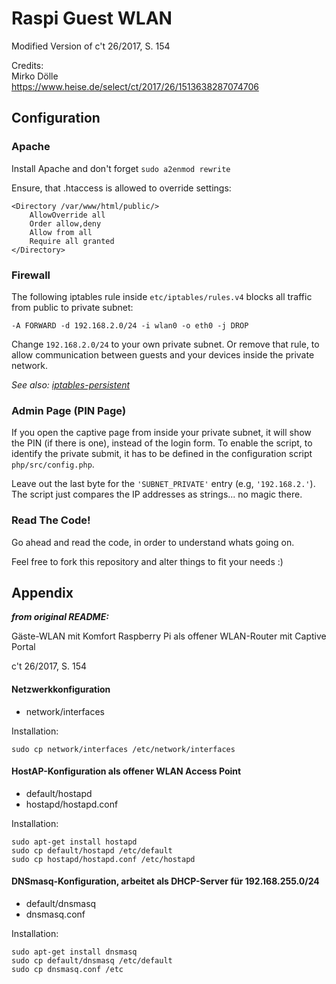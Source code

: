 # Raspi Guest WLAN
Modified Version of c't 26/2017, S. 154

Credits:   
Mirko Dölle  
https://www.heise.de/select/ct/2017/26/1513638287074706

## Configuration

### Apache

Install Apache and don't forget ```sudo a2enmod rewrite```

Ensure, that .htaccess is allowed to override settings:

```
<Directory /var/www/html/public/>
    AllowOverride all
    Order allow,deny
    Allow from all
    Require all granted
</Directory>
```

### Firewall

The following iptables rule inside ```etc/iptables/rules.v4```
blocks all traffic from public to private subnet:
   
```-A FORWARD -d 192.168.2.0/24 -i wlan0 -o eth0 -j DROP```   

Change ```192.168.2.0/24``` to your own private subnet.
Or remove that rule, to allow communication between guests and your devices
inside the private network.

*See also: [iptables-persistent](https://www.google.de/search?q=iptables-persistent)*

### Admin Page (PIN Page)

If you open the captive page from inside your private subnet, it will show the PIN (if there is one),
instead of the login form. To enable the script, to identify the private submit, it has to be defined in
the configuration script ```php/src/config.php```.

Leave out the last byte for the ```'SUBNET_PRIVATE'``` entry (e.g,  ```'192.168.2.'```). The script just compares the IP addresses as strings...
no magic there.

### Read The Code!

Go ahead and read the code, in order to understand whats going on.

Feel free to fork this repository and alter things to fit your needs :)

## Appendix

***from original README:***


Gäste-WLAN mit Komfort
Raspberry Pi als offener WLAN-Router mit Captive Portal

c't 26/2017, S. 154

#### Netzwerkkonfiguration
 - network/interfaces  
 
Installation:  
 ```
 sudo cp network/interfaces /etc/network/interfaces
 ```  

#### HostAP-Konfiguration als offener WLAN Access Point
 - default/hostapd
 - hostapd/hostapd.conf  

Installation:  
 ```
 sudo apt-get install hostapd  
 sudo cp default/hostapd /etc/default  
 sudo cp hostapd/hostapd.conf /etc/hostapd
 ```  

#### DNSmasq-Konfiguration, arbeitet als DHCP-Server für 192.168.255.0/24
 - default/dnsmasq
 - dnsmasq.conf                   

Installation:                        
```      
sudo apt-get install dnsmasq
sudo cp default/dnsmasq /etc/default
sudo cp dnsmasq.conf /etc
```
